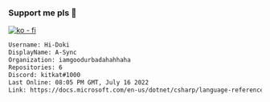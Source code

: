 ### Support me pls 🙏

[![ko - fi](https://ko-fi.com/img/githubbutton_sm.svg)](https://ko-fi.com/O5O4D6DP7)

  ```txt
  Username: Hi-Doki
  DisplayName: A-Sync
  Organization: iamgoodurbadahahhaha
  Repositories: 6
  Discord: kitkat#1000
  Last Online: 08:05 PM GMT, July 16 2022
  Link: https://docs.microsoft.com/en-us/dotnet/csharp/language-reference/keywords/async
  ```       